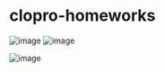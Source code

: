 # clopro-homeworks

![image](https://github.com/user-attachments/assets/7a86e35f-90b5-47d7-9b67-10ad4486fb6c)
![image](https://github.com/user-attachments/assets/282906e9-b149-41e7-984b-84d6d94766fa)


![image](https://github.com/user-attachments/assets/6491c4d4-774f-4b2e-bd75-9211963c829d)
